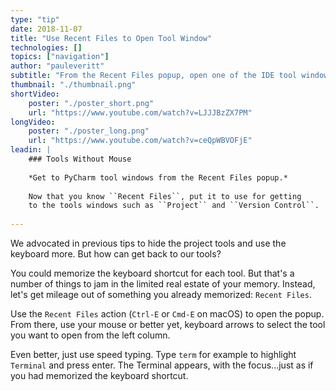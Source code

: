 ```yaml
---
type: "tip"
date: 2018-11-07
title: "Use Recent Files to Open Tool Window"
technologies: []
topics: ["navigation"]
author: "pauleveritt"
subtitle: "From the Recent Files popup, open one of the IDE tool windows."
thumbnail: "./thumbnail.png"
shortVideo:
    poster: "./poster_short.png"
    url: "https://www.youtube.com/watch?v=LJJJBzZX7PM"
longVideo:
    poster: "./poster_long.png"
    url: "https://www.youtube.com/watch?v=ceQpWBVOFjE"
leadin: |
    ### Tools Without Mouse
    
    *Get to PyCharm tool windows from the Recent Files popup.*
    
    Now that you know ``Recent Files``, put it to use for getting 
    to the tools windows such as ``Project`` and ``Version Control``.
    
---
```


We advocated in previous tips to hide the project tools and use 
the keyboard more. But how can get back to our tools?

You could memorize the keyboard shortcut for each tool. But that's 
a number of things to jam in the limited real estate of your 
memory. Instead, let's get mileage out of something you already 
memorized: ``Recent Files``.

Use the ``Recent Files`` action (``Ctrl-E`` or ``Cmd-E`` on macOS) 
to open the popup. From there, use your mouse or better yet, 
keyboard arrows to select the tool you want to open from the 
left column.

Even better, just use speed typing. Type ``term`` for example to 
highlight ``Terminal`` and press enter. The Terminal appears, with 
the focus...just as if you had memorized the keyboard shortcut.